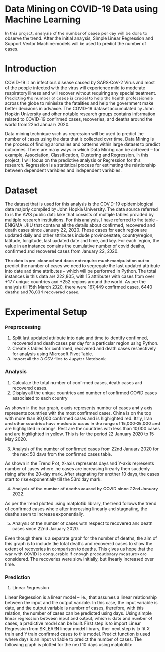 # Data Mining on COVID-19 Data using Machine Learning
In this project, analysis of the number of cases per day will be done to observe the trend. After the initial analysis, Simple Linear Regression and Support Vector Machine models will be used to predict the number of cases. 

# Introduction
COVID-19 is an infectious disease caused by SARS-CoV-2 Virus and most of the people infected with the virus will experience mild to moderate respiratory illness and will recover without requiring any special treatment. Predicting the number of cases is crucial to help the health professionals across the globe to minimize the fatalities and help the government make better decisions in advance. The COVID-19 dataset accumulated by John Hopkin University and other notable research groups contains information related to COVID-19 confirmed cases, recoveries, and deaths around the world from 22nd January 2020.

Data mining technique such as regression will be used to predict the number of cases using the data that is collected over time. Data Mining is the process of finding anomalies and patterns within large dataset to predict outcomes. There are many ways in which Data Mining can be achieved – for example, Association, Classification, Clustering and Regression. In this project, I will focus on the predictive analysis or Regression for this research. Regression is a statistical process for estimating the relationship between dependent variables and independent variables.

# Dataset
The dataset that is used for this analysis is the COVID-19 epidemiological data majorly compiled by John Hopkin University. The data source referred to is the AWS public data lake that consists of multiple tables provided by multiple research institutions. For this analysis, I have referred to the table – ENIGMA_JHU that contains all the details about confirmed, recovered and death cases since January 22, 2020. These cases for each region are updated daily and other attributes include province/state, country/region, latitude, longitude, last updated date and time, and key. For each region, the value in an instance contains the cumulative number of covid deaths, confirmed and recovered cases from January 22, 2020.

The data is pre-cleaned and does not require much manipulation but to predict the number of cases we need to segregate the last updated attribute into date and time attributes – which will be performed in Python. The total instances in this data are 222,805, with 15 attributes with cases from over +177 unique countries and +252 regions around the world. As per the analysis till 15th March 2020, there were 167,449 confirmed cases, 6440 deaths and 76,034 recovered cases.

# Experimental Setup
### Preprocessing
1. Split last updated attribute into date and time to identify confirmed, recovered and death cases per day for a particular region using Python. 
2. Create 3 tables for confirmed, recovered and death cases respectively for analysis using Microsoft Pivot Table.
3. Import all the 3 CSV files to Jupyter Notebook

### Analysis
1. Calculate the total number of confirmed cases, death cases and recovered cases.
2. Display all the unique countries and number of confirmed COVID cases associated to each country

As shown in the bar graph, x axis represents number of cases and y axis represents countries with the most confirmed cases. China is on the top with more than 80,000 confirmed cases and is highlighted red. Italy, Iran and other countries have moderate cases in the range of 15,000-25,000 and are highlighted in orange. Rest are the countries with less than 10,000 cases and are highlighted in yellow. This is for the period 22 January 2020 to 15 May 2020. 

3. Analysis of the number of confirmed cases from 22nd January 2020 for the next 50 days from the confirmed cases table.  

As shown in the Trend Plot, X-axis represents days and Y-axis represents number of cases where the cases are increasing linearly then suddenly rising after the 20-day mark. After stagnating for another 10 days, the cases start to rise exponentially till the 53rd day mark.

4. Analysis of the number of deaths caused by COVID since 22nd January 2022.

As per the trend plotted using matplotlib library, the trend follows the trend of confirmed cases where after increasing linearly and stagnating, the deaths seem to increase exponentially.

5. Analysis of the number of cases with respect to recovered and death cases since 22nd January 2020. 

Even though there is a separate graph for the number of deaths, the aim of this graph is to include the total deaths and recovered cases to show the extent of recoveries in comparison to deaths. This gives us hope that the war with COVID is conquerable if enough precautionary measures are considered. The recoveries were slow initially, but linearly increased over time.

### Prediction

1. Linear Regression

Linear Regression is a linear model – i.e., that assumes a linear relationship between the input and the output variable. In this case, the input variable is date, and the output variable is number of cases, therefore, with this relation, the number of cases can be predicted using days. Using simple linear regression between input and output, which is date and number of cases, a predictive model can be built. First step is to import Linear Regression from SKLEARN linear model library, then next step is to fit X train and Y train confirmed cases to this model. Predict function is used where days is an input variable to predict the number of cases. The following graph is plotted for the next 10 days using matplotlib:
